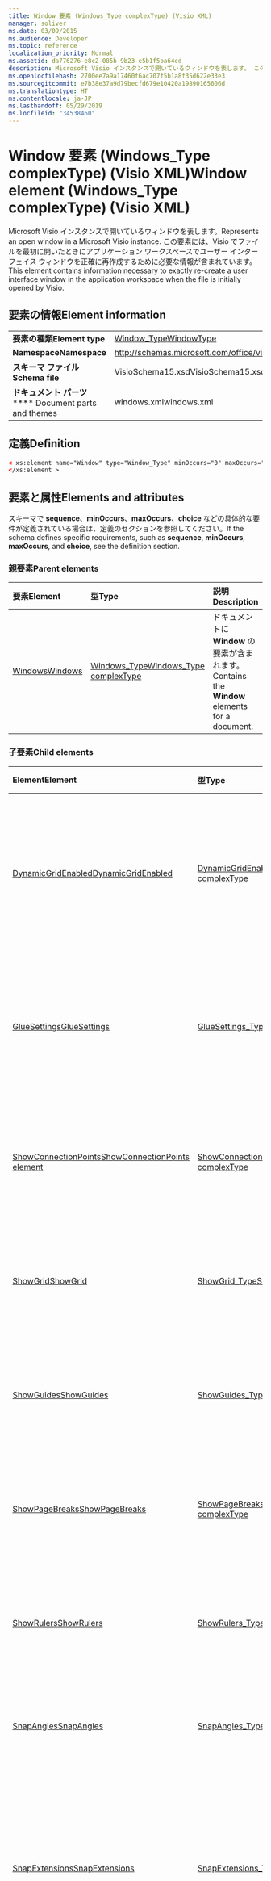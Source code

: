 ```yaml
---
title: Window 要素 (Windows_Type complexType) (Visio XML)
manager: soliver
ms.date: 03/09/2015
ms.audience: Developer
ms.topic: reference
localization_priority: Normal
ms.assetid: da776276-e8c2-085b-9b23-e5b1f5ba64cd
description: Microsoft Visio インスタンスで開いているウィンドウを表します。 この要素には、Visio でファイルを最初に開いたときにアプリケーション ワークスペースでユーザー インターフェイス ウィンドウを正確に再作成するために必要な情報が含まれています。
ms.openlocfilehash: 2700ee7a9a17460f6ac707f5b1a8f35d622e33e3
ms.sourcegitcommit: e7b38e37a9d79becfd679e10420a19890165606d
ms.translationtype: HT
ms.contentlocale: ja-JP
ms.lasthandoff: 05/29/2019
ms.locfileid: "34538460"
---
```

# <a name="window-element-windows_type-complextype-visio-xml"></a><span data-ttu-id="1efe9-104">Window 要素 (Windows_Type complexType) (Visio XML)</span><span class="sxs-lookup"><span data-stu-id="1efe9-104">Window element (Windows_Type complexType) (Visio XML)</span></span>

<span data-ttu-id="1efe9-105">Microsoft Visio インスタンスで開いているウィンドウを表します。</span><span class="sxs-lookup"><span data-stu-id="1efe9-105">Represents an open window in a Microsoft Visio instance.</span></span> <span data-ttu-id="1efe9-106">この要素には、Visio でファイルを最初に開いたときにアプリケーション ワークスペースでユーザー インターフェイス ウィンドウを正確に再作成するために必要な情報が含まれています。</span><span class="sxs-lookup"><span data-stu-id="1efe9-106">This element contains information necessary to exactly re-create a user interface window in the application workspace when the file is initially opened by Visio.</span></span>
  
## <a name="element-information"></a><span data-ttu-id="1efe9-107">要素の情報</span><span class="sxs-lookup"><span data-stu-id="1efe9-107">Element information</span></span>

|||
|:-----|:-----|
|<span data-ttu-id="1efe9-108">**要素の種類**</span><span class="sxs-lookup"><span data-stu-id="1efe9-108">**Element type**</span></span> <br/> |[<span data-ttu-id="1efe9-109">Window_Type</span><span class="sxs-lookup"><span data-stu-id="1efe9-109">WindowType</span></span>](window_type-complextypevisio-xml.md) <br/> |
|<span data-ttu-id="1efe9-110">**Namespace**</span><span class="sxs-lookup"><span data-stu-id="1efe9-110">**Namespace**</span></span> <br/> |http://schemas.microsoft.com/office/visio/2012/main  <br/> |
|<span data-ttu-id="1efe9-111">**スキーマ ファイル**</span><span class="sxs-lookup"><span data-stu-id="1efe9-111">**Schema file**</span></span> <br/> |<span data-ttu-id="1efe9-112">VisioSchema15.xsd</span><span class="sxs-lookup"><span data-stu-id="1efe9-112">VisioSchema15.xsd</span></span>  <br/> |
|<span data-ttu-id="1efe9-113">**ドキュメント パーツ**</span><span class="sxs-lookup"><span data-stu-id="1efe9-113">\*\*\*\* Document parts and themes</span></span> <br/> |<span data-ttu-id="1efe9-114">windows.xml</span><span class="sxs-lookup"><span data-stu-id="1efe9-114">windows.xml</span></span>  <br/> |
   
## <a name="definition"></a><span data-ttu-id="1efe9-115">定義</span><span class="sxs-lookup"><span data-stu-id="1efe9-115">Definition</span></span>

```XML
< xs:element name="Window" type="Window_Type" minOccurs="0" maxOccurs="unbounded" >
</xs:element >
```

## <a name="elements-and-attributes"></a><span data-ttu-id="1efe9-116">要素と属性</span><span class="sxs-lookup"><span data-stu-id="1efe9-116">Elements and attributes</span></span>

<span data-ttu-id="1efe9-117">スキーマで **sequence**、**minOccurs**、**maxOccurs**、**choice** などの具体的な要件が定義されている場合は、定義のセクションを参照してください。</span><span class="sxs-lookup"><span data-stu-id="1efe9-117">If the schema defines specific requirements, such as **sequence**, **minOccurs**,
    **maxOccurs**, and
    **choice**, see the definition section.</span></span> 
  
### <a name="parent-elements"></a><span data-ttu-id="1efe9-118">親要素</span><span class="sxs-lookup"><span data-stu-id="1efe9-118">Parent elements</span></span>

|<span data-ttu-id="1efe9-119">**要素**</span><span class="sxs-lookup"><span data-stu-id="1efe9-119">**Element**</span></span>|<span data-ttu-id="1efe9-120">**型**</span><span class="sxs-lookup"><span data-stu-id="1efe9-120">**Type**</span></span>|<span data-ttu-id="1efe9-121">**説明**</span><span class="sxs-lookup"><span data-stu-id="1efe9-121">**Description**</span></span>|
|:-----|:-----|:-----|
|[<span data-ttu-id="1efe9-122">Windows</span><span class="sxs-lookup"><span data-stu-id="1efe9-122">Windows</span></span>](windows-elementvisio-xml.md) <br/> |[<span data-ttu-id="1efe9-123">Windows_Type</span><span class="sxs-lookup"><span data-stu-id="1efe9-123">Windows_Type complexType</span></span>](windows_type-complextypevisio-xml.md) <br/> |<span data-ttu-id="1efe9-124">ドキュメントに **Window** の要素が含まれます。</span><span class="sxs-lookup"><span data-stu-id="1efe9-124">Contains the **Window** elements for a document.</span></span>  <br/> |
   
### <a name="child-elements"></a><span data-ttu-id="1efe9-125">子要素</span><span class="sxs-lookup"><span data-stu-id="1efe9-125">Child elements</span></span>

|<span data-ttu-id="1efe9-126">**Element**</span><span class="sxs-lookup"><span data-stu-id="1efe9-126">**Element**</span></span>|<span data-ttu-id="1efe9-127">**型**</span><span class="sxs-lookup"><span data-stu-id="1efe9-127">**Type**</span></span>|<span data-ttu-id="1efe9-128">**説明**</span><span class="sxs-lookup"><span data-stu-id="1efe9-128">**Description**</span></span>|
|:-----|:-----|:-----|
|[<span data-ttu-id="1efe9-129">DynamicGridEnabled</span><span class="sxs-lookup"><span data-stu-id="1efe9-129">DynamicGridEnabled</span></span>](dynamicgridenabled-element-window_type-complextypevisio-xml.md) <br/> |[<span data-ttu-id="1efe9-130">DynamicGridEnabled_Type</span><span class="sxs-lookup"><span data-stu-id="1efe9-130">DynamicGridEnabled_Type complexType</span></span>](dynamicgridenabled_type-complextypevisio-xml.md) <br/> |<span data-ttu-id="1efe9-131">ドキュメントまたはウィンドウのダイナミック グリッド機能を有効にするかどうかを指定します。</span><span class="sxs-lookup"><span data-stu-id="1efe9-131">Specifies whether the dynamic grid feature is enabled for a document or window.</span></span>  <br/> |
|[<span data-ttu-id="1efe9-132">GlueSettings</span><span class="sxs-lookup"><span data-stu-id="1efe9-132">GlueSettings</span></span>](gluesettings-element-window_type-complextypevisio-xml.md) <br/> |[<span data-ttu-id="1efe9-133">GlueSettings_Type</span><span class="sxs-lookup"><span data-stu-id="1efe9-133">GlueSettings_Type complexType</span></span>](gluesettings_type-complextypevisio-xml.md) <br/> |<span data-ttu-id="1efe9-134">図面で接着が有効な場合に、図形が接着するオブジェクトを指定します。</span><span class="sxs-lookup"><span data-stu-id="1efe9-134">Determines the objects that shapes glue to when glue is enabled in the document.</span></span>  <br/> |
|[<span data-ttu-id="1efe9-135">ShowConnectionPoints</span><span class="sxs-lookup"><span data-stu-id="1efe9-135">ShowConnectionPoints element</span></span>](showconnectionpoints-element-window_type-complextypevisio-xml.md) <br/> |[<span data-ttu-id="1efe9-136">ShowConnectionPoints_Type</span><span class="sxs-lookup"><span data-stu-id="1efe9-136">ShowConnectionPoints_Type complexType</span></span>](showconnectionpoints_type-complextypevisio-xml.md) <br/> |<span data-ttu-id="1efe9-137">接続ポイントがウィンドウに表示されるかどうかを指定します。</span><span class="sxs-lookup"><span data-stu-id="1efe9-137">Determines whether connection points are shown in a window.</span></span>  <br/> |
|[<span data-ttu-id="1efe9-138">ShowGrid</span><span class="sxs-lookup"><span data-stu-id="1efe9-138">ShowGrid</span></span>](showgrid-element-window_type-complextypevisio-xml.md) <br/> |[<span data-ttu-id="1efe9-139">ShowGrid_Type</span><span class="sxs-lookup"><span data-stu-id="1efe9-139">ShowGrid_Type complexType</span></span>](showgrid_type-complextypevisio-xml.md) <br/> |<span data-ttu-id="1efe9-140">図面ウィンドウにグリッドを表示するかどうかを指定します。</span><span class="sxs-lookup"><span data-stu-id="1efe9-140">Specifies whether a grid is shown in the drawing window.</span></span>  <br/> |
|[<span data-ttu-id="1efe9-141">ShowGuides</span><span class="sxs-lookup"><span data-stu-id="1efe9-141">ShowGuides</span></span>](showguides-element-window_type-complextypevisio-xml.md) <br/> |[<span data-ttu-id="1efe9-142">ShowGuides_Type</span><span class="sxs-lookup"><span data-stu-id="1efe9-142">ShowGuides_Type complexType</span></span>](showguides_type-complextypevisio-xml.md) <br/> |<span data-ttu-id="1efe9-143">図面ウィンドウにガイドを表示するかどうかを指定します。</span><span class="sxs-lookup"><span data-stu-id="1efe9-143">Determines whether rulers are shown in the drawing window.</span></span>  <br/> |
|[<span data-ttu-id="1efe9-144">ShowPageBreaks</span><span class="sxs-lookup"><span data-stu-id="1efe9-144">ShowPageBreaks</span></span>](showpagebreaks-element-window_type-complextypevisio-xml.md) <br/> |[<span data-ttu-id="1efe9-145">ShowPageBreaks_Type</span><span class="sxs-lookup"><span data-stu-id="1efe9-145">ShowPageBreaks_Type complexType</span></span>](showpagebreaks_type-complextypevisio-xml.md) <br/> |<span data-ttu-id="1efe9-146">ページ区切り線がウィンドウに表示されるかどうかを指定します。</span><span class="sxs-lookup"><span data-stu-id="1efe9-146">Determines whether page breaks are shown in a window.</span></span>  <br/> |
|[<span data-ttu-id="1efe9-147">ShowRulers</span><span class="sxs-lookup"><span data-stu-id="1efe9-147">ShowRulers</span></span>](showrulers-element-window_type-complextypevisio-xml.md) <br/> |[<span data-ttu-id="1efe9-148">ShowRulers_Type</span><span class="sxs-lookup"><span data-stu-id="1efe9-148">ShowRulers_Type complexType</span></span>](showrulers_type-complextypevisio-xml.md) <br/> |<span data-ttu-id="1efe9-149">ルーラーが図面ウィンドウで表示されるかどうかを指定します。</span><span class="sxs-lookup"><span data-stu-id="1efe9-149">Determines whether rulers are shown in the drawing window.</span></span>  <br/> |
|[<span data-ttu-id="1efe9-150">SnapAngles</span><span class="sxs-lookup"><span data-stu-id="1efe9-150">SnapAngles</span></span>](snapangles-element-window_type-complextypevisio-xml.md) <br/> |[<span data-ttu-id="1efe9-151">SnapAngles_Type</span><span class="sxs-lookup"><span data-stu-id="1efe9-151">SnapAngles_Type complexType</span></span>](snapangles_type-complextypevisio-xml.md) <br/> |<span data-ttu-id="1efe9-152">**SnapAngle** 要素のコレクションが含まれます。</span><span class="sxs-lookup"><span data-stu-id="1efe9-152">Contains a collection of **XmlDocument** elements.</span></span>  <br/> |
|[<span data-ttu-id="1efe9-153">SnapExtensions</span><span class="sxs-lookup"><span data-stu-id="1efe9-153">SnapExtensions</span></span>](snapextensions-element-window_type-complextypevisio-xml.md) <br/> |[<span data-ttu-id="1efe9-154">SnapExtensions_Type</span><span class="sxs-lookup"><span data-stu-id="1efe9-154">SnapExtensions_Type complexType</span></span>](snapextensions_type-complextypevisio-xml.md) <br/> |<span data-ttu-id="1efe9-155">アクティブなウィンドウに対して、特定スナップの拡張情報の設定を有効または無効にするかどうかを指定します。</span><span class="sxs-lookup"><span data-stu-id="1efe9-155">Specifies whether a specific snap extension setting is enabled or disabled for the active window.</span></span>  <br/> |
|[<span data-ttu-id="1efe9-156">SnapSettings</span><span class="sxs-lookup"><span data-stu-id="1efe9-156">SnapSettings</span></span>](snapsettings-element-window_type-complextypevisio-xml.md) <br/> |[<span data-ttu-id="1efe9-157">SnapSettings_Type</span><span class="sxs-lookup"><span data-stu-id="1efe9-157">SnapSettings_Type complexType</span></span>](snapsettings_type-complextypevisio-xml.md) <br/> |<span data-ttu-id="1efe9-158">ウィンドウでスナップがアクティブな場合に、図形のスナップ先のオブジェクトを指定します。</span><span class="sxs-lookup"><span data-stu-id="1efe9-158">Determines the objects that shapes snap to when snap is active in the document.</span></span>  <br/> |
|[<span data-ttu-id="1efe9-159">StencilGroup</span><span class="sxs-lookup"><span data-stu-id="1efe9-159">StencilGroup element</span></span>](stencilgroup-element-window_type-complextypevisio-xml.md) <br/> |[<span data-ttu-id="1efe9-160">StencilGroup_Type</span><span class="sxs-lookup"><span data-stu-id="1efe9-160">StencilGroup_Type complexType</span></span>](stencilgroup_type-complextypevisio-xml.md) <br/> |<span data-ttu-id="1efe9-161">ウィンドウが属する、マージされたステンシル ウィンドウのグループを指定します。</span><span class="sxs-lookup"><span data-stu-id="1efe9-161">Specifies the group of merged stencil windows of which the window is a member.</span></span>  <br/> |
|[<span data-ttu-id="1efe9-162">StencilGroupPos</span><span class="sxs-lookup"><span data-stu-id="1efe9-162">StencilGroupPos element</span></span>](stencilgrouppos-element-window_type-complextypevisio-xml.md) <br/> |[<span data-ttu-id="1efe9-163">StencilGroupPos_Type</span><span class="sxs-lookup"><span data-stu-id="1efe9-163">StencilGroupPos_Type complexType</span></span>](stencilgrouppos_type-complextypevisio-xml.md) <br/> |<span data-ttu-id="1efe9-164">ウィンドウのグループ内にあるステンシルの相対位置を指定する整数を含みます。</span><span class="sxs-lookup"><span data-stu-id="1efe9-164">Contains an integer that specifies the relative position of a stencil within a group in a window.</span></span>  <br/> |
|[<span data-ttu-id="1efe9-165">TabSplitterPos</span><span class="sxs-lookup"><span data-stu-id="1efe9-165">TabSplitterPos element</span></span>](tabsplitterpos-element-window_type-complextypevisio-xml.md) <br/> |[<span data-ttu-id="1efe9-166">TabSplitterPos_Type</span><span class="sxs-lookup"><span data-stu-id="1efe9-166">TabSplitterPos_Type complexType</span></span>](tabsplitterpos_type-complextypevisio-xml.md) <br/> |<span data-ttu-id="1efe9-167">図面ウィンドウのページ タブ コントロールの幅を指定します (図面ウィンドウ全体の幅の一部として)。</span><span class="sxs-lookup"><span data-stu-id="1efe9-167">Specifies the width of the page tab control of a drawing window (as a fraction of the total width of the drawing window).</span></span>  <br/> |
   
### <a name="attributes"></a><span data-ttu-id="1efe9-168">属性</span><span class="sxs-lookup"><span data-stu-id="1efe9-168">Attributes</span></span>

|<span data-ttu-id="1efe9-169">**属性**</span><span class="sxs-lookup"><span data-stu-id="1efe9-169">**Attribute**</span></span>|<span data-ttu-id="1efe9-170">**型**</span><span class="sxs-lookup"><span data-stu-id="1efe9-170">**Type**</span></span>|<span data-ttu-id="1efe9-171">**必須**</span><span class="sxs-lookup"><span data-stu-id="1efe9-171">**Required**</span></span>|<span data-ttu-id="1efe9-172">**説明**</span><span class="sxs-lookup"><span data-stu-id="1efe9-172">**Description**</span></span>|<span data-ttu-id="1efe9-173">**可能な値**</span><span class="sxs-lookup"><span data-stu-id="1efe9-173">**Possible values**</span></span>|
|:-----|:-----|:-----|:-----|:-----|
|<span data-ttu-id="1efe9-174">Container</span><span class="sxs-lookup"><span data-stu-id="1efe9-174">Container</span></span>  <br/> |<span data-ttu-id="1efe9-175">xsd:unsignedInt</span><span class="sxs-lookup"><span data-stu-id="1efe9-175">xsd:unsignedInt</span></span>  <br/> |<span data-ttu-id="1efe9-176">省略可能</span><span class="sxs-lookup"><span data-stu-id="1efe9-176">optional</span></span>  <br/> |<span data-ttu-id="1efe9-177">コンテナーの ID: Page、Sheet、Master など。</span><span class="sxs-lookup"><span data-stu-id="1efe9-177">ID of container: Page, Sheet, or Master.</span></span> <span data-ttu-id="1efe9-178">**ContainerType** が指定されている場合にのみ該当し、必要になります。</span><span class="sxs-lookup"><span data-stu-id="1efe9-178">Only relevant and necessary if **ContainerType** is specified.</span></span>  <br/> |<span data-ttu-id="1efe9-179">xsd:unsignedInt 型の値。</span><span class="sxs-lookup"><span data-stu-id="1efe9-179">Values of the xsd:unsignedInt type.</span></span>  <br/> |
|<span data-ttu-id="1efe9-180">ContainerType</span><span class="sxs-lookup"><span data-stu-id="1efe9-180">ContainerType</span></span>  <br/> |<span data-ttu-id="1efe9-181">xsd:token</span><span class="sxs-lookup"><span data-stu-id="1efe9-181">xsd:token</span></span>  <br/> |<span data-ttu-id="1efe9-182">省略可能</span><span class="sxs-lookup"><span data-stu-id="1efe9-182">optional</span></span>  <br/> |<span data-ttu-id="1efe9-183">次のいずれかの値になります: Document、Page、Master。</span><span class="sxs-lookup"><span data-stu-id="1efe9-183">May be one of the following values: Document, Page, or Master.</span></span> <span data-ttu-id="1efe9-184">**WindowType** が Drawing または Sheet として指定されている場合にのみ該当します。</span><span class="sxs-lookup"><span data-stu-id="1efe9-184">Only relevant when **WindowType** is specified as Drawing or Sheet.</span></span>  <br/> |<span data-ttu-id="1efe9-185">xsd:token 型の値。</span><span class="sxs-lookup"><span data-stu-id="1efe9-185">Values of the xsd:token type.</span></span>  <br/> |
|<span data-ttu-id="1efe9-186">Document</span><span class="sxs-lookup"><span data-stu-id="1efe9-186">Document</span></span>  <br/> |<span data-ttu-id="1efe9-187">xsd:string</span><span class="sxs-lookup"><span data-stu-id="1efe9-187">xsd:string</span></span>  <br/> |<span data-ttu-id="1efe9-188">省略可能</span><span class="sxs-lookup"><span data-stu-id="1efe9-188">optional</span></span>  <br/> |<span data-ttu-id="1efe9-189">このウィンドウに表示されるドキュメントのファイル パス。</span><span class="sxs-lookup"><span data-stu-id="1efe9-189">File path of the document displayed in this window.</span></span>  <br/> |<span data-ttu-id="1efe9-190">xsd:string 型の値。</span><span class="sxs-lookup"><span data-stu-id="1efe9-190">Values of the xsd:string type.</span></span>  <br/> |
|<span data-ttu-id="1efe9-191">ID</span><span class="sxs-lookup"><span data-stu-id="1efe9-191">ID</span></span>  <br/> |<span data-ttu-id="1efe9-192">xsd:unsignedInt</span><span class="sxs-lookup"><span data-stu-id="1efe9-192">xsd:unsignedInt</span></span>  <br/> |<span data-ttu-id="1efe9-193">必須</span><span class="sxs-lookup"><span data-stu-id="1efe9-193">required</span></span>  <br/> |<span data-ttu-id="1efe9-194">親要素内の要素の一意の ID です。</span><span class="sxs-lookup"><span data-stu-id="1efe9-194">The unique ID of the element within its parent element.</span></span>  <br/> |<span data-ttu-id="1efe9-195">xsd:unsignedInt 型の値。</span><span class="sxs-lookup"><span data-stu-id="1efe9-195">Values of the xsd:unsignedInt type.</span></span>  <br/> |
|<span data-ttu-id="1efe9-196">Master</span><span class="sxs-lookup"><span data-stu-id="1efe9-196">Master</span></span>  <br/> |<span data-ttu-id="1efe9-197">xsd:unsignedInt</span><span class="sxs-lookup"><span data-stu-id="1efe9-197">xsd:unsignedInt</span></span>  <br/> |<span data-ttu-id="1efe9-198">省略可能</span><span class="sxs-lookup"><span data-stu-id="1efe9-198">optional</span></span>  <br/> |<span data-ttu-id="1efe9-199">このウィンドウにマスターが表示されている場合は、マスター ID です。</span><span class="sxs-lookup"><span data-stu-id="1efe9-199">Master ID if this window is displaying a master.</span></span>  <br/> |<span data-ttu-id="1efe9-200">xsd:unsignedInt 型の値。</span><span class="sxs-lookup"><span data-stu-id="1efe9-200">Values of the xsd:unsignedInt type.</span></span>  <br/> |
|<span data-ttu-id="1efe9-201">Page</span><span class="sxs-lookup"><span data-stu-id="1efe9-201">Page</span></span>  <br/> |<span data-ttu-id="1efe9-202">xsd:unsignedInt</span><span class="sxs-lookup"><span data-stu-id="1efe9-202">xsd:unsignedInt</span></span>  <br/> |<span data-ttu-id="1efe9-203">省略可能</span><span class="sxs-lookup"><span data-stu-id="1efe9-203">optional</span></span>  <br/> |<span data-ttu-id="1efe9-204">このウィンドウにページが表示されている場合は、ページ ID です。</span><span class="sxs-lookup"><span data-stu-id="1efe9-204">Page ID if this window is displaying a page.</span></span> <span data-ttu-id="1efe9-205">**WindowType** が Drawing として指定され、**ContainerType** が Page として指定されている場合にのみ該当します。</span><span class="sxs-lookup"><span data-stu-id="1efe9-205">Relevant only when **WindowType** is specified as Drawing and **ContainerType** is specified as Page.</span></span>  <br/> |<span data-ttu-id="1efe9-206">xsd:unsignedInt 型の値。</span><span class="sxs-lookup"><span data-stu-id="1efe9-206">Values of the xsd:unsignedInt type.</span></span>  <br/> |
|<span data-ttu-id="1efe9-207">ParentWindow</span><span class="sxs-lookup"><span data-stu-id="1efe9-207">ParentWindow</span></span>  <br/> |<span data-ttu-id="1efe9-208">xsd:unsignedInt</span><span class="sxs-lookup"><span data-stu-id="1efe9-208">xsd:unsignedInt</span></span>  <br/> |<span data-ttu-id="1efe9-209">省略可能</span><span class="sxs-lookup"><span data-stu-id="1efe9-209">optional</span></span>  <br/> |<span data-ttu-id="1efe9-210">このステンシル ウィンドウが含まれるウィンドウの ID です。</span><span class="sxs-lookup"><span data-stu-id="1efe9-210">ID of window in which this stencil window is contained.</span></span> <span data-ttu-id="1efe9-211">**WindowType** が Stencil として指定されている場合にのみ該当します。</span><span class="sxs-lookup"><span data-stu-id="1efe9-211">Relevant only when **WindowType** is specified as Stencil.</span></span>  <br/> |<span data-ttu-id="1efe9-212">xsd:unsignedInt 型の値。</span><span class="sxs-lookup"><span data-stu-id="1efe9-212">Values of the xsd:unsignedInt type.</span></span>  <br/> |
|<span data-ttu-id="1efe9-213">ReadOnly</span><span class="sxs-lookup"><span data-stu-id="1efe9-213">Read-only.</span></span>  <br/> |<span data-ttu-id="1efe9-214">xsd:boolean</span><span class="sxs-lookup"><span data-stu-id="1efe9-214">xsd:boolean</span></span>  <br/> |<span data-ttu-id="1efe9-215">省略可能</span><span class="sxs-lookup"><span data-stu-id="1efe9-215">optional</span></span>  <br/> |<span data-ttu-id="1efe9-216">このステンシルがドキュメント ステンシルではない場合は、読み取り専用フラグです。</span><span class="sxs-lookup"><span data-stu-id="1efe9-216">Read-only flag if this stencil is not a document stencil.</span></span>  <br/> |<span data-ttu-id="1efe9-217">xsd:boolean 型の値。</span><span class="sxs-lookup"><span data-stu-id="1efe9-217">Values of the xsd:boolean type.</span></span>  <br/> |
|<span data-ttu-id="1efe9-218">Sheet</span><span class="sxs-lookup"><span data-stu-id="1efe9-218">Sheet</span></span>  <br/> |<span data-ttu-id="1efe9-219">xsd:unsignedInt</span><span class="sxs-lookup"><span data-stu-id="1efe9-219">xsd:unsignedInt</span></span>  <br/> |<span data-ttu-id="1efe9-220">省略可能</span><span class="sxs-lookup"><span data-stu-id="1efe9-220">optional</span></span>  <br/> |<span data-ttu-id="1efe9-221">コンテナー内のシートの ID です。</span><span class="sxs-lookup"><span data-stu-id="1efe9-221">ID of sheet in container.</span></span> <span data-ttu-id="1efe9-222">Container が Sheet として指定されている場合にのみ該当します。</span><span class="sxs-lookup"><span data-stu-id="1efe9-222">Relevant only when Container is specified as Sheet.</span></span>  <br/> |<span data-ttu-id="1efe9-223">xsd:unsignedInt 型の値。</span><span class="sxs-lookup"><span data-stu-id="1efe9-223">Values of the xsd:unsignedInt type.</span></span>  <br/> |
|<span data-ttu-id="1efe9-224">ViewCenterX</span><span class="sxs-lookup"><span data-stu-id="1efe9-224">ViewCenterX</span></span>  <br/> |<span data-ttu-id="1efe9-225">xsd:double</span><span class="sxs-lookup"><span data-stu-id="1efe9-225">xsd:double</span></span>  <br/> |<span data-ttu-id="1efe9-226">省略可能</span><span class="sxs-lookup"><span data-stu-id="1efe9-226">optional</span></span>  <br/> |<span data-ttu-id="1efe9-227">**ViewCenterX** および **ViewCenterY** では、新しいビュー (ウィンドウ) が最初に開いたときに想定されるページ上の中心点を指定します。</span><span class="sxs-lookup"><span data-stu-id="1efe9-227">**ViewCenterX** and **ViewCenterY** specify a center point on a page that a new view (window) assumes when it is opened initially.</span></span>  <br/> |<span data-ttu-id="1efe9-228">xsd:double 型の値。</span><span class="sxs-lookup"><span data-stu-id="1efe9-228">Values of the xsd:double type.</span></span>  <br/> |
|<span data-ttu-id="1efe9-229">ViewCenterY</span><span class="sxs-lookup"><span data-stu-id="1efe9-229">ViewCenterY</span></span>  <br/> |<span data-ttu-id="1efe9-230">xsd:double</span><span class="sxs-lookup"><span data-stu-id="1efe9-230">xsd:double</span></span>  <br/> |<span data-ttu-id="1efe9-231">省略可能</span><span class="sxs-lookup"><span data-stu-id="1efe9-231">optional</span></span>  <br/> |<span data-ttu-id="1efe9-232">**ViewCenterX** および **ViewCenterY** では、新しいビュー (ウィンドウ) が最初に開いたときに想定されるページ上の中心点を指定します。</span><span class="sxs-lookup"><span data-stu-id="1efe9-232">**ViewCenterX** and **ViewCenterY** specify a center point on a page that a new view (window) assumes when it is opened initially.</span></span>  <br/> |<span data-ttu-id="1efe9-233">xsd:double 型の値。</span><span class="sxs-lookup"><span data-stu-id="1efe9-233">Values of the xsd:double type.</span></span>  <br/> |
|<span data-ttu-id="1efe9-234">ViewScale</span><span class="sxs-lookup"><span data-stu-id="1efe9-234">ViewScale</span></span>  <br/> |<span data-ttu-id="1efe9-235">xsd:double</span><span class="sxs-lookup"><span data-stu-id="1efe9-235">xsd:double</span></span>  <br/> |<span data-ttu-id="1efe9-236">省略可能</span><span class="sxs-lookup"><span data-stu-id="1efe9-236">optional</span></span>  <br/> |<span data-ttu-id="1efe9-237">ページの新しいビュー (ウィンドウ) を開くときに使用する既定の拡大率です。</span><span class="sxs-lookup"><span data-stu-id="1efe9-237">The default magnification factor to use when a new view (window) of the page is opened.</span></span> <span data-ttu-id="1efe9-238">たとえば、1 = 100%、1.5 = 150% などです。</span><span class="sxs-lookup"><span data-stu-id="1efe9-238">For example, 1 = 100%; 1.5 = 150%, and so on.</span></span>  <br/> |<span data-ttu-id="1efe9-239">xsd:double 型の値。</span><span class="sxs-lookup"><span data-stu-id="1efe9-239">Values of the xsd:double type.</span></span>  <br/> |
|<span data-ttu-id="1efe9-240">WindowHeight</span><span class="sxs-lookup"><span data-stu-id="1efe9-240">WindowHeight</span></span>  <br/> |<span data-ttu-id="1efe9-241">xsd:unsignedInt</span><span class="sxs-lookup"><span data-stu-id="1efe9-241">xsd:unsignedInt</span></span>  <br/> |<span data-ttu-id="1efe9-242">省略可能</span><span class="sxs-lookup"><span data-stu-id="1efe9-242">optional</span></span>  <br/> |<span data-ttu-id="1efe9-243">ウィンドウの四角形の高さです。</span><span class="sxs-lookup"><span data-stu-id="1efe9-243">Height of the rectangle.</span></span>  <br/> |<span data-ttu-id="1efe9-244">xsd:unsignedInt 型の値。</span><span class="sxs-lookup"><span data-stu-id="1efe9-244">Values of the xsd:unsignedInt type.</span></span>  <br/> |
|<span data-ttu-id="1efe9-245">WindowLeft</span><span class="sxs-lookup"><span data-stu-id="1efe9-245">WindowLeft</span></span>  <br/> |<span data-ttu-id="1efe9-246">xsd:short</span><span class="sxs-lookup"><span data-stu-id="1efe9-246">xsd:short</span></span>  <br/> |<span data-ttu-id="1efe9-247">省略可能</span><span class="sxs-lookup"><span data-stu-id="1efe9-247">optional</span></span>  <br/> |<span data-ttu-id="1efe9-248">ウィンドウの四角形の左座標です。</span><span class="sxs-lookup"><span data-stu-id="1efe9-248">Left coordinate of the window rectangle.</span></span>  <br/> |<span data-ttu-id="1efe9-249">xsd:short 型の値。</span><span class="sxs-lookup"><span data-stu-id="1efe9-249">Values of the xsd:short type.</span></span>  <br/> |
|<span data-ttu-id="1efe9-250">WindowState</span><span class="sxs-lookup"><span data-stu-id="1efe9-250">WindowState</span></span>  <br/> |<span data-ttu-id="1efe9-251">xsd:unsignedInt</span><span class="sxs-lookup"><span data-stu-id="1efe9-251">xsd:unsignedInt</span></span>  <br/> |<span data-ttu-id="1efe9-252">省略可能</span><span class="sxs-lookup"><span data-stu-id="1efe9-252">optional</span></span>  <br/> |<span data-ttu-id="1efe9-253">ビット フラグを指定する整数です。</span><span class="sxs-lookup"><span data-stu-id="1efe9-253">An integer specifying bit flags.</span></span>  <br/> |<span data-ttu-id="1efe9-254">xsd:unsignedInt 型の値。</span><span class="sxs-lookup"><span data-stu-id="1efe9-254">Values of the xsd:unsignedInt type.</span></span>  <br/> |
|<span data-ttu-id="1efe9-255">WindowTop</span><span class="sxs-lookup"><span data-stu-id="1efe9-255">WindowTop</span></span>  <br/> |<span data-ttu-id="1efe9-256">xsd:short</span><span class="sxs-lookup"><span data-stu-id="1efe9-256">xsd:short</span></span>  <br/> |<span data-ttu-id="1efe9-257">省略可能</span><span class="sxs-lookup"><span data-stu-id="1efe9-257">optional</span></span>  <br/> |<span data-ttu-id="1efe9-258">ウィンドウの四角形の上部の座標です。</span><span class="sxs-lookup"><span data-stu-id="1efe9-258">Top coordinate of the window rectangle.</span></span>  <br/> |<span data-ttu-id="1efe9-259">xsd:short 型の値。</span><span class="sxs-lookup"><span data-stu-id="1efe9-259">Values of the xsd:short type.</span></span>  <br/> |
|<span data-ttu-id="1efe9-260">WindowType</span><span class="sxs-lookup"><span data-stu-id="1efe9-260">WindowType</span></span>  <br/> |<span data-ttu-id="1efe9-261">xsd:token</span><span class="sxs-lookup"><span data-stu-id="1efe9-261">xsd:token</span></span>  <br/> |<span data-ttu-id="1efe9-262">必須</span><span class="sxs-lookup"><span data-stu-id="1efe9-262">required</span></span>  <br/> |<span data-ttu-id="1efe9-263">列挙値には、次のいずれかを指定できます。Drawing、Sheet、Stencil、Icon。</span><span class="sxs-lookup"><span data-stu-id="1efe9-263">An enumerated value that may be one of the following: Drawing, Sheet, Stencil, or Icon.</span></span>  <br/> |<span data-ttu-id="1efe9-264">xsd:token 型の値。</span><span class="sxs-lookup"><span data-stu-id="1efe9-264">Values of the xsd:token type.</span></span>  <br/> |
|<span data-ttu-id="1efe9-265">WindowWidth</span><span class="sxs-lookup"><span data-stu-id="1efe9-265">WindowWidth</span></span>  <br/> |<span data-ttu-id="1efe9-266">xsd:unsignedInt</span><span class="sxs-lookup"><span data-stu-id="1efe9-266">xsd:unsignedInt</span></span>  <br/> |<span data-ttu-id="1efe9-267">省略可能</span><span class="sxs-lookup"><span data-stu-id="1efe9-267">optional</span></span>  <br/> |<span data-ttu-id="1efe9-268">ウィンドウの四角形の幅です。</span><span class="sxs-lookup"><span data-stu-id="1efe9-268">Width of the rectangle.</span></span>  <br/> |<span data-ttu-id="1efe9-269">xsd:unsignedInt 型の値。</span><span class="sxs-lookup"><span data-stu-id="1efe9-269">Values of the xsd:unsignedInt type.</span></span>  <br/> |
   

